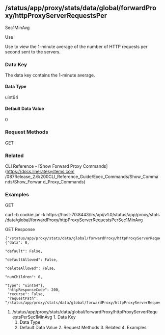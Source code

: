 ## /status/app/proxy/stats/data/global/forwardProxy/httpProxyServerRequestsPer
Sec1MinAvg

Use

Use to view the 1-minute average of the number of HTTP requests per second
sent to the servers.

### Data Key

The data key contains the 1-minute average.

#### Data Type

uint64

#### Default Data Value

0

### Request Methods

GET

### Related

CLI Reference - [Show Forward Proxy Commands](https://docs.lineratesystems.com
/087Release_2.6/200CLI_Reference_Guide/Exec_Commands/Show_Commands/Show_Forwar
d_Proxy_Commands)

### Examples

GET

curl -b cookie.jar -k https://host-70:8443/lrs/api/v1.0/status/app/proxy/stats
/data/global/forwardProxy/httpProxyServerRequestsPerSec1MinAvg

GET Response

    
    
    {"/status/app/proxy/stats/data/global/forwardProxy/httpProxyServerRequestsPerSec1MinAvg": {"data": 0,
                                                                                                "default": False,
                                                                                                "defaultAllowed": False,
                                                                                                "deleteAllowed": False,
                                                                                                "numChildren": 0,
                                                                                                "type": "uint64"},
     "httpResponseCode": 200,
     "recurse": False,
     "requestPath": "/status/app/proxy/stats/data/global/forwardProxy/httpProxyServerRequestsPerSec1MinAvg"}
    

  1. /status/app/proxy/stats/data/global/forwardProxy/httpProxyServerRequestsPerSec1MinAvg
    1. Data Key
      1. Data Type
      2. Default Data Value
    2. Request Methods
    3. Related
    4. Examples

